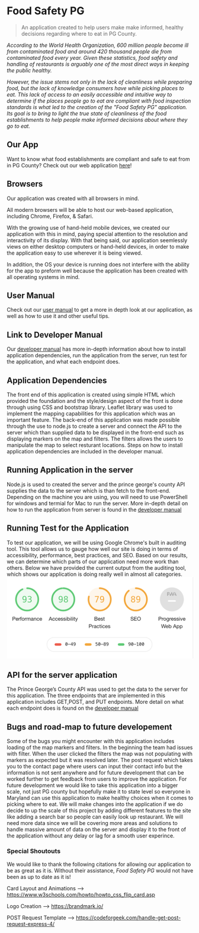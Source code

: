 # Food Safety PG
> An application created to help users make make informed, healthy decisions regarding where to eat in PG County.

*According to the World Health Organization, 600 million people become ill from contaminated food and around 420 thousand people die from contaminated food every year. Given these statistics, food safety and handling of restaurants is arguably one of the most direct ways in keeping the public healthy.*

*However, the issue stems not only in the lack of cleanliness while preparing food, but the lack of knowledge consumers have while picking places to eat. This lack of access to an easily accessible and intuitive way to determine if the places people go to eat are compliant with food inspection standards is what led to the creation of the "Food Safety PG" application. Its goal is to bring to light the true state of cleanliness of the food establishments to help people make informed decisions about where they go to eat.*

## Our App
Want to know what food establishments are compliant and safe to eat from in PG County? Check out our web application [here](http://foodsafetypg.herokuapp.com/index.html)!

## Browsers
Our application was created with all browsers in mind.

All modern browsers will be able to host our web-based application, including Chrome, Firefox, & Safari. 

With the growing use of hand-held mobile devices, we created our application with this in mind, paying special attention to the resolution and interactivity of its display. With that being said, our application seemlessly views on either desktop computers or hand-held devices, in order to make the application easy to use wherever it is being viewed. 

In addition, the OS your device is running does not interfere with the ability for the app to preform well because the application has been created with all operating systems in mind. 


## User Manual
Check out our [user manual](/docs/user.md) to get a more in depth look at our application, as well as how to use it and other useful tips. 

## Link to Developer Manual
Our [developer manual](https://docs.google.com/document/d/1iefE5DxGK23aeSyObZ1jOp3VUfZ0LbYG5INjot7Bk_U/edit?usp=sharing) has more in-depth information about how to install application dependencies, run the application from the server, run test for the application, and what each endpoint does.  

## Application Dependencies 
The front end of this application is created using simple HTML which provided the foundation and the style/design aspect of the front is done through using CSS and bootstrap library. Leaflet library was used to implement the mapping capabilities for this application which was an important feature. The back-end of this application was made possible through the use to node.js to create a server and connect the API to the server which than supplied data to be displayed in the front-end such as displaying markers on the map and filters. The filters allows the users to manipulate the map to select resturant locations. Steps on how to install application dependencies are included in the developer manual.

## Running Application in the server
Node.js is used to created the server and the prince george's county API supplies the data to the server which is than fetch to the front-end. Depending on the machine you are using, you will need to use PowerShell for windows and termial for Mac to run the server. More in-depth detail on how to run the application from server is found in the [developer manual](https://docs.google.com/document/d/1iefE5DxGK23aeSyObZ1jOp3VUfZ0LbYG5INjot7Bk_U/edit?usp=sharing) 

## Running Test for the Application
To test our application, we will be using Google Chrome's built in auditing tool. This tool allows us to gauge how well our site is doing in terms of accessibility, performance, best practices, and SEO. Based on our results, we can determine which parts of our application need more work than others. Below we have provided the current output from the auditing tool, which shows our application is doing really well in almost all categories. ![Auditing Results](/src/static/AuditingResults.png)

## API for the server application 
The Prince George’s County API was used to get the data to the server for this application. The three endpoints that are implemented in this application includes GET,POST, and PUT endpoints. More detail on what each endpoint does is found on the [developer manual](https://docs.google.com/document/d/1iefE5DxGK23aeSyObZ1jOp3VUfZ0LbYG5INjot7Bk_U/edit?usp=sharing)

## Bugs and road-map to future developement 
Some of the bugs you might encounter with this application includes loading of the map markers and filters. In the beginning the team had issues with filter. When the user clicked  the filters the map was not populating with markers as expected but it was resolved later. The post request which takes you to the contact page where users can input their contact info but the information is not sent anywhere and for future development that can be worked further to get feedback from users to improve the application. For future development we would like to take this application into a bigger scale, not just PG county but hopefully make it to state level so everyone in Maryland can use this application to make healthy choices when it comes to picking where to eat. We will make changes into the application if we do decide to up the scale of this project by adding different features to the site like adding a search bar so people can easily look up restaurant. We will need more data since we will be covering more areas and solutions to handle massive amount of data on the server and display it to the front of the application without any delay or lag for a smooth user experince. 

### Special Shoutouts
We would like to thank the following citations for allowing our application to be as great as it is. Without their assistance, *Food Safety PG* would not have been as up to date as it is! 


Card Layout and Animations --> https://www.w3schools.com/howto/howto_css_flip_card.asp

Logo Creation --> https://brandmark.io/

POST Request Template --> https://codeforgeek.com/handle-get-post-request-express-4/


